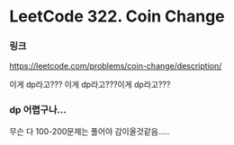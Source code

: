 # LeetCode 322. Coin Change

### 링크
https://leetcode.com/problems/coin-change/description/

이게 dp라고??? 이게 dp라고???이게 dp라고??? 
### dp 어렵구나...
무슨 다 100-200문제는 풀어야 감이올것같음.....